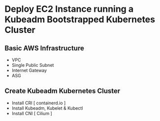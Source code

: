 # Deploy EC2 Instance running a Kubeadm Bootstrapped Kubernetes Cluster

## Basic AWS Infrastructure
- VPC
- Single Public Subnet
- Internet Gateway
- ASG

## Create Kubeadm Kubernetes Cluster
- Install CRI [ containerd.io ]
- Install Kubeadm, Kubelet & Kubectl
- Install CNI [ Cilium ]
